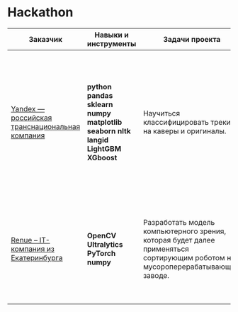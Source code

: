 # Hackathon

| Заказчик | Навыки и инструменты | Задачи проекта | Описание проекта | Команда |
|-----------------|-----------|--------------------|-------------------|-----------------------|
|[Yandex — российская транснациональная компания](https://github.com/IT-DS-Alex/Hackathon/tree/main/Yandex) | **python** **pandas** **sklearn** **numpy** **matplotlib** **seaborn** **nltk** **langid** **LightGBM** **XGboost**   |Научиться классифицировать треки на каверы и оригиналы. |Обнаружение треков каверов - важная продуктовая задача, которая может значительно улучшить качество рекомендаций музыкального сервиса и повысить счастье пользователей. |[Виктория Кузьмина](https://github.com/Viktoriaky), [Мирон Родионов](https://github.com/MironRodionoff),  [Алексей Исаков](https://github.com/IT-DS-Alex), Project manager - [Яна Петрова](https://t.me/yana_kalobanova) |
|[Renue – IT-компания из Екатеринбурга](https://github.com/IT-DS-Alex/Hackathon/tree/main/Renue) | **OpenCV** **Ultralytics** **PyTorch** **numpy**   |Разработать модель компьютерного зрения, которая будет далее применяться сортирующим роботом на мусороперерабатывающем заводе. | Разработка решения для отслеживания и последующей сортировки пластикового мусора на конвейерной ленте. |[Фёдор Сафонов](https://github.com/FedorSafonov) - тимлид, [Илья Гурин](https://github.com/IlyaLion), [Дмитрий Ерыганов](https://github.com/Dnevvs),  [Дина Гребенкина](https://github.com/DinaGreb), [Алексей Исаков](https://github.com/IT-DS-Alex), [Екатерина Богданович](https://github.com/Kate_B_DS) |
